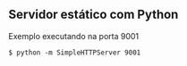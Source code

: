 ## Servidor estático com Python

Exemplo executando na porta 9001

```
$ python -m SimpleHTTPServer 9001
```
